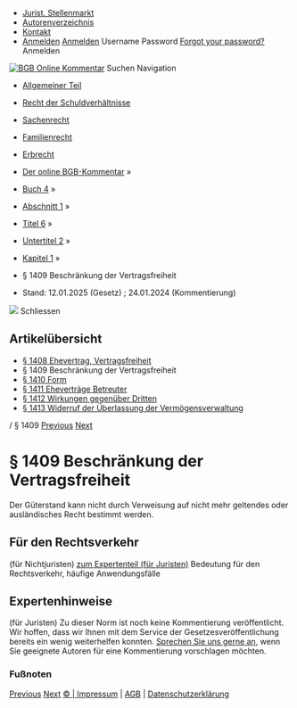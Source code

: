   * [Jurist. Stellenmarkt](https://bgb.kommentar.de/Buch-4/Abschnitt-1/Titel-6/Untertitel-2/Kapitel-1/</job-board> "Jurist. Stellenmarkt")
  * [Autorenverzeichnis](https://bgb.kommentar.de/Buch-4/Abschnitt-1/Titel-6/Untertitel-2/Kapitel-1/</Autorenverzeichnis> "Autorenverzeichnis")
  * [Kontakt](https://bgb.kommentar.de/Buch-4/Abschnitt-1/Titel-6/Untertitel-2/Kapitel-1/</Kontakt>)
  * [Anmelden](https://bgb.kommentar.de/Buch-4/Abschnitt-1/Titel-6/Untertitel-2/Kapitel-1/<#login> "show login form") [Anmelden](https://bgb.kommentar.de/Buch-4/Abschnitt-1/Titel-6/Untertitel-2/Kapitel-1/<#> "hide login form") Username Password
[Forgot your password?](https://bgb.kommentar.de/Buch-4/Abschnitt-1/Titel-6/Untertitel-2/Kapitel-1/</user/forgotpassword>) Anmelden 


[![BGB Online Kommentar](https://bgb.kommentar.de/extension/bgb/design/bgb/images/logo.png)](https://bgb.kommentar.de/Buch-4/Abschnitt-1/Titel-6/Untertitel-2/Kapitel-1/</> "BGB Online Kommentar")
Suchen
Navigation
  * [Allgemeiner Teil](https://bgb.kommentar.de/Buch-4/Abschnitt-1/Titel-6/Untertitel-2/Kapitel-1/</Buch-1>)
  * [Recht der Schuldverhältnisse](https://bgb.kommentar.de/Buch-4/Abschnitt-1/Titel-6/Untertitel-2/Kapitel-1/</Buch-2>)
  * [Sachenrecht](https://bgb.kommentar.de/Buch-4/Abschnitt-1/Titel-6/Untertitel-2/Kapitel-1/</Buch-3>)
  * [Familienrecht](https://bgb.kommentar.de/Buch-4/Abschnitt-1/Titel-6/Untertitel-2/Kapitel-1/</Buch-4>)
  * [Erbrecht](https://bgb.kommentar.de/Buch-4/Abschnitt-1/Titel-6/Untertitel-2/Kapitel-1/</Buch-5>)


  * [Der online BGB-Kommentar](https://bgb.kommentar.de/Buch-4/Abschnitt-1/Titel-6/Untertitel-2/Kapitel-1/</>) »
  * [Buch 4](https://bgb.kommentar.de/Buch-4/Abschnitt-1/Titel-6/Untertitel-2/Kapitel-1/</Buch-4>) »
  * [Abschnitt 1](https://bgb.kommentar.de/Buch-4/Abschnitt-1/Titel-6/Untertitel-2/Kapitel-1/</Buch-4/Abschnitt-1>) »
  * [Titel 6](https://bgb.kommentar.de/Buch-4/Abschnitt-1/Titel-6/Untertitel-2/Kapitel-1/</Buch-4/Abschnitt-1/Titel-6>) »
  * [Untertitel 2](https://bgb.kommentar.de/Buch-4/Abschnitt-1/Titel-6/Untertitel-2/Kapitel-1/</Buch-4/Abschnitt-1/Titel-6/Untertitel-2>) »
  * [Kapitel 1](https://bgb.kommentar.de/Buch-4/Abschnitt-1/Titel-6/Untertitel-2/Kapitel-1/</Buch-4/Abschnitt-1/Titel-6/Untertitel-2/Kapitel-1>) »
  * § 1409 Beschränkung der Vertragsfreiheit 
  * Stand: 12.01.2025 (Gesetz) ; 24.01.2024 (Kommentierung) 


![](https://vg01.met.vgwort.de/na/1c9909529ead4f509072c06d9081a7d5)
Schliessen 
## Artikelübersicht
  * [ § 1408 Ehevertrag, Vertragsfreiheit ](https://bgb.kommentar.de/Buch-4/Abschnitt-1/Titel-6/Untertitel-2/Kapitel-1/</Buch-4/Abschnitt-1/Titel-6/Untertitel-2/Kapitel-1/Ehevertrag-Vertragsfreiheit>)
  * § 1409 Beschränkung der Vertragsfreiheit 
  * [ § 1410 Form ](https://bgb.kommentar.de/Buch-4/Abschnitt-1/Titel-6/Untertitel-2/Kapitel-1/</Buch-4/Abschnitt-1/Titel-6/Untertitel-2/Kapitel-1/Form>)
  * [ § 1411 Eheverträge Betreuter ](https://bgb.kommentar.de/Buch-4/Abschnitt-1/Titel-6/Untertitel-2/Kapitel-1/</Buch-4/Abschnitt-1/Titel-6/Untertitel-2/Kapitel-1/Ehevertraege-Betreuter>)
  * [ § 1412 Wirkungen gegenüber Dritten ](https://bgb.kommentar.de/Buch-4/Abschnitt-1/Titel-6/Untertitel-2/Kapitel-1/</Buch-4/Abschnitt-1/Titel-6/Untertitel-2/Kapitel-1/Wirkungen-gegenueber-Dritten>)
  * [ § 1413 Widerruf der Überlassung der Vermögensverwaltung ](https://bgb.kommentar.de/Buch-4/Abschnitt-1/Titel-6/Untertitel-2/Kapitel-1/</Buch-4/Abschnitt-1/Titel-6/Untertitel-2/Kapitel-1/Widerruf-der-Ueberlassung-der-Vermoegensverwaltung>)


/ § 1409 
[Previous](https://bgb.kommentar.de/Buch-4/Abschnitt-1/Titel-6/Untertitel-2/Kapitel-1/</Buch-4/Abschnitt-1/Titel-6/Untertitel-2/Kapitel-1/Ehevertrag-Vertragsfreiheit> "§ 1408 Ehevertrag, Vertragsfreiheit") [Next](https://bgb.kommentar.de/Buch-4/Abschnitt-1/Titel-6/Untertitel-2/Kapitel-1/</Buch-4/Abschnitt-1/Titel-6/Untertitel-2/Kapitel-1/Form> "§ 1410 Form")
# § 1409 Beschränkung der Vertragsfreiheit
Der Güterstand kann nicht durch Verweisung auf nicht mehr geltendes oder ausländisches Recht bestimmt werden.
## Für den Rechtsverkehr 
(für Nichtjuristen)
[zum Expertenteil (für Juristen)](https://bgb.kommentar.de/Buch-4/Abschnitt-1/Titel-6/Untertitel-2/Kapitel-1/<#expertenhinweise>)
Bedeutung für den Rechtsverkehr, häufige Anwendungsfälle
## Expertenhinweise
(für Juristen)
Zu dieser Norm ist noch keine Kommentierung veröffentlicht. Wir hoffen, dass wir Ihnen mit dem Service der Gesetzesveröffentlichung bereits ein wenig weiterhelfen konnten. [Sprechen Sie uns gerne an](https://bgb.kommentar.de/Buch-4/Abschnitt-1/Titel-6/Untertitel-2/Kapitel-1/</Kontakt>), wenn Sie geeignete Autoren für eine Kommentierung vorschlagen möchten. 
### Fußnoten
[Previous](https://bgb.kommentar.de/Buch-4/Abschnitt-1/Titel-6/Untertitel-2/Kapitel-1/</Buch-4/Abschnitt-1/Titel-6/Untertitel-2/Kapitel-1/Ehevertrag-Vertragsfreiheit> "§ 1408 Ehevertrag, Vertragsfreiheit") [Next](https://bgb.kommentar.de/Buch-4/Abschnitt-1/Titel-6/Untertitel-2/Kapitel-1/</Buch-4/Abschnitt-1/Titel-6/Untertitel-2/Kapitel-1/Form> "§ 1410 Form")
[© | Impressum](https://bgb.kommentar.de/Buch-4/Abschnitt-1/Titel-6/Untertitel-2/Kapitel-1/</Kontakt>) | [AGB](https://bgb.kommentar.de/Buch-4/Abschnitt-1/Titel-6/Untertitel-2/Kapitel-1/</AGB>) | [Datenschutzerklärung](https://bgb.kommentar.de/Buch-4/Abschnitt-1/Titel-6/Untertitel-2/Kapitel-1/</Datenschutzerklaerung-fuer-Leser>)
